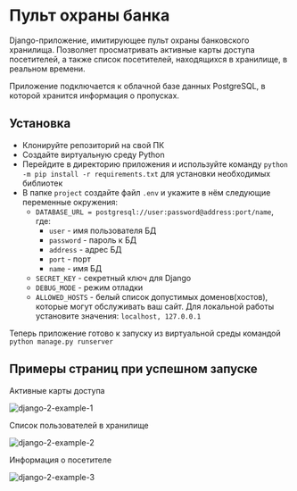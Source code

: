 # Пульт охраны банка

Django-приложение, имитирующее пульт охраны банковского хранилища. Позволяет просматривать активные карты доступа посетителей, а также список посетителей, находящихся в хранилище, в реальном времени.

Приложение подключается к облачной базе данных PostgreSQL, в которой хранится информация о пропусках.

## Установка
- Клонируйте репозиторий на свой ПК
- Создайте виртуальную среду Python
- Перейдите в директорию приложения и используйте команду `python -m pip install -r requirements.txt` для установки необходимых библиотек
- В папке `project` создайте файл `.env` и укажите в нём следующие переменные окружения:
    * `DATABASE_URL = postgresql://user:password@address:port/name`, где:
        - `user` - имя пользователя БД
        - `password` - пароль к БД
        - `address` - адрес БД
        - `port` - порт
        - `name` - имя БД
    * `SECRET_KEY` - секретный ключ для Django
    * `DEBUG_MODE` - режим отладки
    * `ALLOWED_HOSTS` - белый список допустимых доменов(хостов), которые могут обслуживать ваш сайт. Для локальной работы установите значения: `localhost, 127.0.0.1`

Теперь приложение готово к запуску из виртуальной среды командой `python manage.py runserver`

## Примеры страниц при успешном запуске

Активные карты доступа

![django-2-example-1](https://github.com/user-attachments/assets/48a3d1a1-7039-4193-b55a-243066c3421d)

Список пользователей в хранилище

![django-2-example-2](https://github.com/user-attachments/assets/e7128a02-0f45-44b4-b5c7-6f8674ecd73c)

Информация о посетителе

![django-2-example-3](https://github.com/user-attachments/assets/f1af9551-6f76-4ff8-a7f9-893b8eb4855a)


